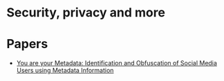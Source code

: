 # Security, privacy and more

# Papers
- [You are your Metadata: Identification and Obfuscation of Social Media Users using Metadata Information](https://www.ucl.ac.uk/~ucfamus/papers/icwsm18.pdf)